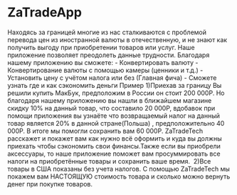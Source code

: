 # ZaTradeApp

Находясь за границей многие из нас сталкиваются с проблемой перевода цен из иностранной валюты в отечественную, и не знают как получить выгоду при приобретении товаров или услуг. Наше приложение позволяет преодолеть данные трудности. Благодаря нашему приложению вы сможете: - Конвертировать валюту - Конвертирование валюты с помощью камеры (ценники и т.д.) - Установить цену с учётом налога или без (Главная фича) - Сможете узнать где и как сэкономить деньги Пример 1)Приехав за границу Вы решили купить МакБук, предположим в России он стоит 200 000Р. Но благодаря нашему приложению вы нашли  в ближайшем магазине скидку 10% на данный товар, что составило 20 000Р, вдобавок при помощи приложения вы узнаёте что возвращаемый налог на данный товар является 20%  в данной стране(Польша) , предположительно 40 000Р. В итоге мы помогли сохранить вам 60 000Р. ZaTradeTech расскажет и покажет вам как нужно всё оформить и куда вы должны приехать чтобы сэкономить свои финансы.Также если вы приобрели аксессуары, то наше приложение поможет вам  просуммировать все налоги на приобретённые товары и сохранить ваше время.  2)Все товары в США показаны без учета налогов. С помощью ZaTradeTech мы покажем вам НАСТОЯЩУЮ стоимость товара и сколько можно вернуть денег при покупке товаров.
